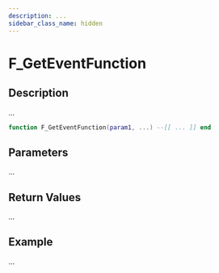 ```yaml
---
description: ...
sidebar_class_name: hidden
---
```


# F_GetEventFunction

## Description

...

```lua
function F_GetEventFunction(param1, ...) --[[ ... ]] end
```

## Parameters

...

## Return Values

...

## Example

...

